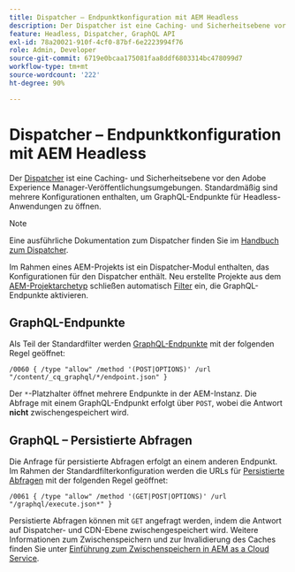 ```yaml
---
title: Dispatcher – Endpunktkonfiguration mit AEM Headless
description: Der Dispatcher ist eine Caching- und Sicherheitsebene vor den Adobe Experience Manager-Veröffentlichungsumgebungen. Es werden verschiedene Konfigurationen verwendet, um GraphQL-Endpunkte für Headless-Anwendungen zu öffnen.
feature: Headless, Dispatcher, GraphQL API
exl-id: 78a20021-910f-4cf0-87bf-6e2223994f76
role: Admin, Developer
source-git-commit: 6719e0bcaa175081faa8ddf6803314bc478099d7
workflow-type: tm+mt
source-wordcount: '222'
ht-degree: 90%

---
```



# Dispatcher – Endpunktkonfiguration mit AEM Headless

Der [Dispatcher](https://experienceleague.adobe.com/docs/experience-manager-dispatcher/using/dispatcher.html?lang=de) ist eine Caching- und Sicherheitsebene vor den Adobe Experience Manager-Veröffentlichungsumgebungen. Standardmäßig sind mehrere Konfigurationen enthalten, um GraphQL-Endpunkte für Headless-Anwendungen zu öffnen.

>[!NOTE]
>
>Eine ausführliche Dokumentation zum Dispatcher finden Sie im [Handbuch zum Dispatcher](https://experienceleague.adobe.com/docs/experience-manager-dispatcher/using/dispatcher.html?lang=de).

Im Rahmen eines AEM-Projekts ist ein Dispatcher-Modul enthalten, das Konfigurationen für den Dispatcher enthält. Neu erstellte Projekte aus dem [AEM-Projektarchetyp](https://github.com/adobe/aem-project-archetype) schließen automatisch [Filter](https://experienceleague.adobe.com/docs/experience-manager-dispatcher/using/configuring/dispatcher-configuration.html?lang=de#defining-a-filter) ein, die GraphQL-Endpunkte aktivieren.

## GraphQL-Endpunkte

Als Teil der Standardfilter werden [GraphQL-Endpunkte](/help/headless/graphql-api/graphql-endpoint.md) mit der folgenden Regel geöffnet:

```
/0060 { /type "allow" /method '(POST|OPTIONS)' /url "/content/_cq_graphql/*/endpoint.json" }
```

Der `*`-Platzhalter öffnet mehrere Endpunkte in der AEM-Instanz. Die Abfrage mit einem GraphQL-Endpunkt erfolgt über `POST`, wobei die Antwort **nicht** zwischengespeichert wird.

## GraphQL – Persistierte Abfragen

Die Anfrage für persistierte Abfragen erfolgt an einem anderen Endpunkt. Im Rahmen der Standardfilterkonfiguration werden die URLs für [Persistierte Abfragen](/help/headless/graphql-api/persisted-queries.md) mit der folgenden Regel geöffnet:

```
/0061 { /type "allow" /method '(GET|POST|OPTIONS)' /url "/graphql/execute.json*" }
```

Persistierte Abfragen können mit `GET` angefragt werden, indem die Antwort auf Dispatcher- und CDN-Ebene zwischengespeichert wird. Weitere Informationen zum Zwischenspeichern und zur Invalidierung des Caches finden Sie unter [Einführung zum Zwischenspeichern in AEM as a Cloud Service](/help/implementing/dispatcher/caching.md).
